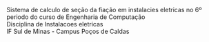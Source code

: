 Sistema de calculo de seção da fiação em instalacies eletricas no 6º periodo do curso de Engenharia de Computação  
Disciplina de Instalacoes eletricas  
IF Sul de Minas - Campus Poços de Caldas
